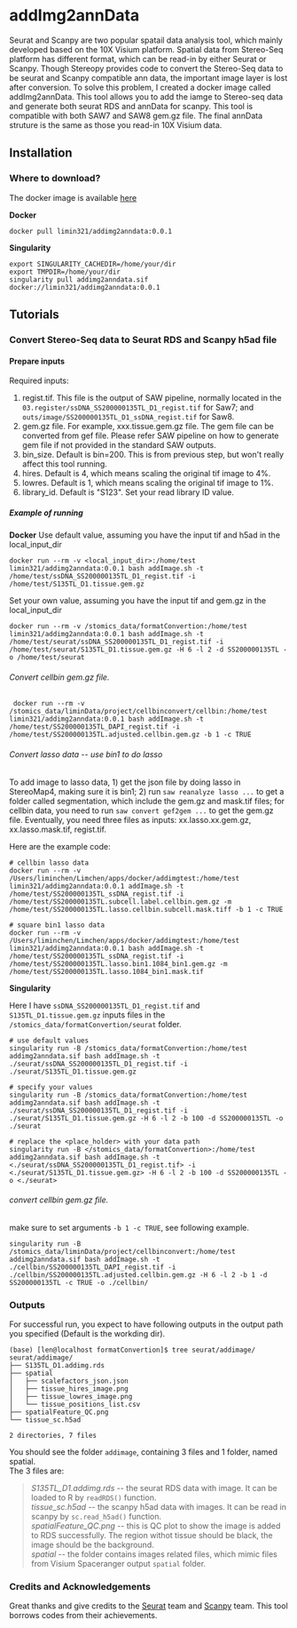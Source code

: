 # addImg2annData
Seurat and Scanpy are two popular spatail data analysis tool, which mainly developed based on the 10X Visium platform. Spatial data from Stereo-Seq platform has different format, which can be read-in by either Seurat or Scanpy. Though Stereopy provides code to convert the Stereo-Seq data to be seurat and Scanpy compatible ann data, the important image layer is lost after conversion. To solve this problem, I created a docker image called addImg2annData. This tool allows you to add the iamge to Stereo-seq data and generate both seurat RDS and annData for scanpy. This tool is compatible with both SAW7 and SAW8 gem.gz file. The final annData struture is the same as those you read-in 10X Visium data.

## Installation
### Where to download? 
The docker image is available [here](https://hub.docker.com/r/limin321/addimg2anndata)

**Docker**
```
docker pull limin321/addimg2anndata:0.0.1
```

**Singularity**
```
export SINGULARITY_CACHEDIR=/home/your/dir
export TMPDIR=/home/your/dir
singularity pull addimg2anndata.sif docker://limin321/addimg2anndata:0.0.1
```

## Tutorials
### Convert Stereo-Seq data to Seurat RDS and Scanpy h5ad file
#### Prepare inputs
Required inputs:
1) regist.tif. This file is the output of SAW pipeline, normally located in the `03.register/ssDNA_SS200000135TL_D1_regist.tif` for Saw7; and `outs/image/SS200000135TL_D1_ssDNA_regist.tif` for Saw8.
2) gem.gz file. For example, xxx.tissue.gem.gz file. The gem file can be converted from gef file. Please refer SAW pipeline on how to generate gem file if not provided in the standard SAW outputs.
3) bin_size. Default is bin=200. This is from previous step, but won't really affect this tool running.
4) hires. Default is 4, which means scaling the original tif image to 4%.
5) lowres. Default is 1, which means scaling the original tif image to 1%.
6) library_id. Default is "S123". Set your read library ID value.

##### Example of running
**Docker**
Use default value, assuming you have the input tif and h5ad in the local_input_dir
```
docker run --rm -v <local_input_dir>:/home/test limin321/addimg2anndata:0.0.1 bash addImage.sh -t /home/test/ssDNA_SS200000135TL_D1_regist.tif -i /home/test/S135TL_D1.tissue.gem.gz
```
Set your own value, assuming you have the input tif and gem.gz in the local_input_dir
```
docker run --rm -v /stomics_data/formatConvertion:/home/test limin321/addimg2anndata:0.0.1 bash addImage.sh -t /home/test/seurat/ssDNA_SS200000135TL_D1_regist.tif -i /home/test/seurat/S135TL_D1.tissue.gem.gz -H 6 -l 2 -d SS200000135TL -o /home/test/seurat
```
###### Convert cellbin gem.gz file.
```
 docker run --rm -v /stomics_data/liminData/project/cellbinconvert/cellbin:/home/test limin321/addimg2anndata:0.0.1 bash addImage.sh -t /home/test/SS200000135TL_DAPI_regist.tif -i /home/test/SS200000135TL.adjusted.cellbin.gem.gz -b 1 -c TRUE
 ```

###### Convert lasso data -- use bin1 to do lasso
To add image to lasso data, 1) get the json file by doing lasso in StereoMap4, making sure it is bin1; 2) run `saw reanalyze lasso ...` to get a folder called segmentation, which include the gem.gz and mask.tif files; for cellbin data, you need to run `saw convert gef2gem ...` to get the gem.gz file. Eventually, you need three files as inputs: xx.lasso.xx.gem.gz, xx.lasso.mask.tif, regist.tif.

Here are the example code:
```
# cellbin lasso data
docker run --rm -v /Users/liminchen/Limchen/apps/docker/addimgtest:/home/test limin321/addimg2anndata:0.0.1 addImage.sh -t /home/test/SS200000135TL_ssDNA_regist.tif -i /home/test/SS200000135TL.subcell.label.cellbin.gem.gz -m /home/test/SS200000135TL.lasso.cellbin.subcell.mask.tiff -b 1 -c TRUE

# square bin1 lasso data
docker run --rm -v /Users/liminchen/Limchen/apps/docker/addimgtest:/home/test limin321/addimg2anndata:0.0.1 bash addImage.sh -t /home/test/SS200000135TL_ssDNA_regist.tif -i /home/test/SS200000135TL.lasso.bin1.1084_bin1.gem.gz -m /home/test/SS200000135TL.lasso.1084_bin1.mask.tif
```


**Singularity**

Here I have `ssDNA_SS200000135TL_D1_regist.tif` and `S135TL_D1.tissue.gem.gz` inputs files in the `/stomics_data/formatConvertion/seurat` folder.
```
# use default values
singularity run -B /stomics_data/formatConvertion:/home/test addimg2anndata.sif bash addImage.sh -t ./seurat/ssDNA_SS200000135TL_D1_regist.tif -i ./seurat/S135TL_D1.tissue.gem.gz

# specify your values
singularity run -B /stomics_data/formatConvertion:/home/test addimg2anndata.sif bash addImage.sh -t ./seurat/ssDNA_SS200000135TL_D1_regist.tif -i ./seurat/S135TL_D1.tissue.gem.gz -H 6 -l 2 -b 100 -d SS200000135TL -o ./seurat

# replace the <place_holder> with your data path
singularity run -B </stomics_data/formatConvertion>:/home/test addimg2anndata.sif bash addImage.sh -t <./seurat/ssDNA_SS200000135TL_D1_regist.tif> -i <./seurat/S135TL_D1.tissue.gem.gz> -H 6 -l 2 -b 100 -d SS200000135TL -o <./seurat>

```
###### convert cellbin gem.gz file.
make sure to set arguments `-b 1 -c TRUE`, see following example.
```
singularity run -B /stomics_data/liminData/project/cellbinconvert:/home/test addimg2anndata.sif bash addImage.sh -t ./cellbin/SS200000135TL_DAPI_regist.tif -i ./cellbin/SS200000135TL.adjusted.cellbin.gem.gz -H 6 -l 2 -b 1 -d SS200000135TL -c TRUE -o ./cellbin/
```

### Outputs
For successful run, you expect to have following outputs in the output path you specified (Default is the workding dir).
```
(base) [len@localhost formatConvertion]$ tree seurat/addimage/
seurat/addimage/
├── S135TL_D1.addimg.rds
├── spatial
│   ├── scalefactors_json.json
│   ├── tissue_hires_image.png
│   ├── tissue_lowres_image.png
│   └── tissue_positions_list.csv
├── spatialFeature_QC.png
└── tissue_sc.h5ad

2 directories, 7 files

```
You should see the folder `addimage`, containing 3 files and 1 folder, named spatial. <br />
The 3 files are: <br />
> *S135TL_D1.addimg.rds* -- the seurat RDS data with image. It can be loaded to R by `readRDS()` function. <br />
> *tissue_sc.h5ad* -- the scanpy h5ad data with images. It can be read in scanpy by `sc.read_h5ad()` function. <br />
> *spatialFeature_QC.png* -- this is QC plot to show the image is added to RDS successfully. The region withot tissue should be black, the image should be the background. <br />
> *spatial* -- the folder contains images related files, which mimic files from Visium Spaceranger output `spatial` folder. <br />



### Credits and Acknowledgements
Great thanks and give credits to the [Seurat](https://github.com/satijalab/seurat) team and [Scanpy](https://github.com/scverse/scanpy) team. This tool borrows codes from their achievements. 


